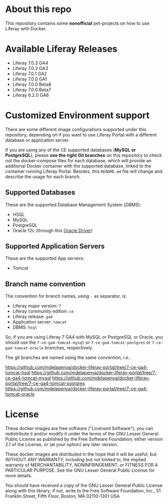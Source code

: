 # About this repo
This repository contains some **nonofficial** pet-projects on how to use Liferay with Docker.

# Available Liferay Releases
  - Liferay 7.0.3 GA4
  - Liferay 7.0.2 GA3
  - Liferay 7.0.1 GA2
  - Liferay 7.0.0 GA1
  - Liferay 7.0.0 Beta8
  - Liferay 7.0.0 Beta7
  - Liferay 6.2.0 GA6

# Customized Environment support
There are some different image configurations supported under this repository, depending on if you want to use Liferay Portal with a different database or application server.

If you are using any of the CE supported databases (**MySQL or PostgreSQL**), please **use the right Git branches** on this repository to check out the docker-compose files for each database, which will provide an additional Docker container with the supported database, linked to the container running Liferay Portal. Besides, this `README.md` file will change and describe the usage for each branch.

## Supported Databases
These are the supported Database Management System (*DBMS*):
  - HSQL
  - MySQL
  - PostgreSQL
  - Oracle 12c (through this [Oracle Driver](https://github.com/amusarra/liferay-portal-database-all-in-one-support))

## Supported Application Servers
These are the supported App servers:
  - Tomcat

## Branch name convention
The convention for branch names, using `-` as separator, is:
  - Liferay major version: `7`
  - Liferay community edition: `ce`
  - Liferay release: `ga4`
  - Application server: `tomcat`
  - DBMS: `hsql`

So, if you are using Liferay 7 GA4 with MySQL or PostgreSQL or Oracle, you should use the `7-ce-ga4-tomcat-mysql` or `7-ce-ga4-tomcat-postgres` or `7-ce-ga4-tomcat-oracle` branches, respectively.

The git branches are named using the same convention, i.e.:

  https://github.com/mdelapenya/docker-liferay-portal/tree/7-ce-ga4-tomcat-hsql
  https://github.com/mdelapenya/docker-liferay-portal/tree/7-ce-ga4-tomcat-mysql
  https://github.com/mdelapenya/docker-liferay-portal/tree/7-ce-ga4-tomcat-postgres
  https://github.com/mdelapenya/docker-liferay-portal/tree/7-ce-ga4-tomcat-oracle

# License
These docker images are free software ("Licensed Software"); you can redistribute it and/or modify it under the terms of the GNU Lesser General Public License as published by the Free Software Foundation; either version 2.1 of the License, or (at your option) any later version.

These docker images are distributed in the hope that it will be useful, but WITHOUT ANY WARRANTY; including but not limited to, the implied warranty of MERCHANTABILITY, NONINFRINGEMENT, or FITNESS FOR A PARTICULAR PURPOSE. See the GNU Lesser General Public License for more details.

You should have received a copy of the GNU Lesser General Public License along with this library; if not, write to the Free Software Foundation, Inc., 51 Franklin Street, Fifth Floor, Boston, MA 02110-1301 USA
